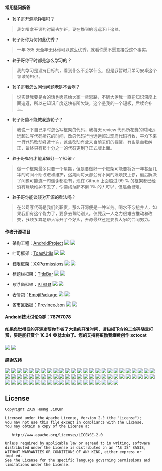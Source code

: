 #### 常用疑问解答

* 轮子哥开源能挣钱吗？

> 我如果拿开源的时间去加班，现在挣到的远远不止这些。

* 轮子哥你为何如此优秀？

> 一年 365 天全年无休你可以这么优秀，就看你愿不愿意接受这个事实。

* 轮子哥你平时都是怎么学习的？

> 我的学习是没有目标的，看到什么不会学什么，但是我暂时只学习安卓这个领域的知识。

* 轮子哥我怎么问你问题老是不会啊？

> 说实话我要是会的话也愿意给大家一些思路，不瞒大家我一直在知识深度上面追逐，所以在知识广度这块有所欠缺，这个是我的一个短板，后续会补上。

* 轮子哥能不能教我造轮子？

> 我说一下自己平时怎么写框架的代码，我每天 review 代码所花费的时间远远超过写代码所花的时间，改的代码行也远远超过现有代码行数，平均下来一行代码改动将近十次，这些改动有些来自前辈们的提醒，有些是自我纠正，最终只有那十分之一的代码更到了正式版上面。

* 轮子哥如何才能算做好一个框架？

> 做一个框架最多只要一个星期，但是要做好一个框架可能要将近一年甚至几年的时间不断改进和维护，这期间每天都会有不同的麻烦找上你，最后解决了问题可能连一句谢谢都没有，现在 Github 上面超过 99 % 的框架都已经没有继续维护下去了，你要成为那不到 1% 的人可以，但是会很难。

* 轮子哥你能谈谈对开源的看法吗？

> 在公司写代码是我们的职责，那么开源便是一种义务。喝水不忘挖井人，如果我们有这个能力了，要多去帮助别人。仅凭我一人之力很难去推动和改变，我顶多算是帮大家开了个好头，开源最终还是要靠大家的共同努力。

#### 作者开源项目

* 架构工程：[AndroidProject](https://github.com/getActivity/AndroidProject) ![](https://img.shields.io/github/stars/getActivity/AndroidProject.svg) ![](https://img.shields.io/github/forks/getActivity/AndroidProject.svg)

* 吐司框架：[ToastUtils](https://github.com/getActivity/ToastUtils) ![](https://img.shields.io/github/stars/getActivity/ToastUtils.svg) ![](https://img.shields.io/github/forks/getActivity/ToastUtils.svg)

* 权限框架：[XXPermissions](https://github.com/getActivity/XXPermissions) ![](https://img.shields.io/github/stars/getActivity/XXPermissions.svg) ![](https://img.shields.io/github/forks/getActivity/XXPermissions.svg)

* 标题栏框架：[TitleBar](https://github.com/getActivity/TitleBar) ![](https://img.shields.io/github/stars/getActivity/TitleBar.svg) ![](https://img.shields.io/github/forks/getActivity/TitleBar.svg)

* 悬浮窗框架：[XToast](https://github.com/getActivity/XToast) ![](https://img.shields.io/github/stars/getActivity/XToast.svg) ![](https://img.shields.io/github/forks/getActivity/XToast.svg)

* 表情包：[EmojiPackage](https://github.com/getActivity/EmojiPackage) ![](https://img.shields.io/github/stars/getActivity/EmojiPackage.svg) ![](https://img.shields.io/github/forks/getActivity/EmojiPackage.svg)

* 省市区数据：[ProvinceJson](https://github.com/getActivity/ProvinceJson) ![](https://img.shields.io/github/stars/getActivity/ProvinceJson.svg) ![](https://img.shields.io/github/forks/getActivity/ProvinceJson.svg)

#### Android技术讨论Q群：78797078

#### 如果您觉得我的开源库帮你节省了大量的开发时间，请扫描下方的二维码随意打赏，要是能打赏个 10.24 :monkey_face:就太:thumbsup:了。您的支持将鼓励我继续创作:octocat:

![](picture/pay_ali.png) ![](picture/pay_wechat.png)

#### 感谢支持

![](picture/201908061749.png) ![](picture/201908050956.png) ![](picture/201908011230.png) ![](picture/201907290950.png) ![](picture/201908051743.png) ![](picture/201908221032.png) ![](picture/201908181606.png) ![](picture/201908011536.png) ![](picture/201907301648.png) ![](picture/201905271613.png) ![](picture/201909031527.png) ![](picture/201909201510.png) ![](picture/201909111011.png) ![](picture/201907031613.png) ![](picture/201907231140.png) ![](picture/201905092038.png) ![](picture/201902281836.png) ![](picture/201909091816.png) ![](picture/201908221026.png) ![](picture/201909111114.png) ![](picture/201909091453.png) ![](picture/201909091138.png) ![](picture/201908011130.png) ![](picture/201907221137.png) ![](picture/201906291400.png) ![](picture/201906281126.png) ![](picture/201905131024.png) ![](picture/201905092034.png) ![](picture/201904261500.png) ![](picture/201904251819.png) ![](picture/201904241451.png) ![](picture/201904220841.png) ![](picture/201904212240.png) ![](picture/201904201726.png) ![](picture/201904201111.png) ![](picture/201904201042.png) ![](picture/201904201025.png) ![](picture/201904191207.png) ![](picture/201904182032.png) ![](picture/201904181557.png) ![](picture/201904181519.png) ![](picture/201904101029.png) ![](picture/201904031545.png) ![](picture/201904031522.png) ![](picture/201904031521.png) ![](picture/201904030951.png) ![](picture/201904011343.png) ![](picture/201904011147.png) ![](picture/201904011128.png) ![](picture/201903311338.png) ![](picture/201903311038.png) ![](picture/201903291610.png) ![](picture/201903281020.png) ![](picture/201903281011.png) ![](picture/201903281010.png) ![](picture/201903280951.png) ![](picture/201903272146.png) ![](picture/201903271946.png) ![](picture/201903271656.png) ![](picture/201903271559.png) ![](picture/201903271553.png) ![](picture/201903271512.png) ![](picture/201903211639.png) ![](picture/201812130819.png) ![](picture/201812120907.png) ![](picture/201908150959.png) ![](picture/201812032346.png) ![](picture/201902281751.png) ![](picture/201904011558.png)

## License

```text
Copyright 2019 Huang JinQun

Licensed under the Apache License, Version 2.0 (the "License");
you may not use this file except in compliance with the License.
You may obtain a copy of the License at

   http://www.apache.org/licenses/LICENSE-2.0

Unless required by applicable law or agreed to in writing, software
distributed under the License is distributed on an "AS IS" BASIS,
WITHOUT WARRANTIES OR CONDITIONS OF ANY KIND, either express or implied.
See the License for the specific language governing permissions and
limitations under the License.